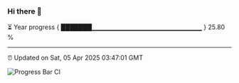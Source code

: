 ### Hi there 👋

⏳ Year progress { ███████▁▁▁▁▁▁▁▁▁▁▁▁▁▁▁▁▁▁▁▁▁▁▁ } 25.80 %

---

⏰ Updated on Sat, 05 Apr 2025 03:47:01 GMT

![Progress Bar CI](https://github.com/IshwaranRudhara/GIT-ACTION/workflows/Progress%20Bar%20CI/badge.svg)
